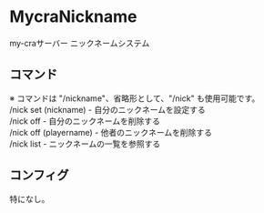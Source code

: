 MycraNickname
================

<p>my-craサーバー ニックネームシステム</p>

<p>
<h2>コマンド</h2>
※ コマンドは "/nickname"、省略形として、"/nick" も使用可能です。<br />
/nick set (nickname) - 自分のニックネームを設定する<br />
/nick off - 自分のニックネームを削除する<br />
/nick off (playername) - 他者のニックネームを削除する<br />
/nick list - ニックネームの一覧を参照する<br />
</p>

<p>
<h2>コンフィグ</h2>
特になし。
</p>

